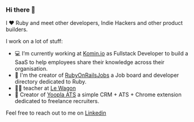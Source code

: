 ### Hi there 👋

I ❤️ Ruby and meet other developers, Indie Hackers and other product builders.

I work on a lot of stuff:
- 💻 I’m currently working at [Komin.io](https://fr.komin.io/) as Fullstack Developer to build a SaaS to help employees share their knowledge across their organisation.
- 💎 I'm the creator of [RubyOnRailsJobs](https://www.ruby-on-rails-jobs.com/en) a Job board and developer directory dedicated to Ruby.
- 👨‍🏫 teacher at [Le Wagon](https://www.lewagon.com/fr)
- 🚀 Creator of [Yoopla ATS](https://www.yoopla-ats.com/en) a simple CRM + ATS + Chrome extension dedicated to freelance recruiters.

Feel free to reach out to me on [Linkedin](https://www.linkedin.com/in/jromaink/)
 

<!--
**jromainkrupa/jromainkrupa** is a ✨ _special_ ✨ repository because its `README.md` (this file) appears on your GitHub profile.

Here are some ideas to get you started:

- 🔭 I’m currently working on ...
- 🌱 I’m currently learning ...
- 👯 I’m looking to collaborate on ...
- 🤔 I’m looking for help with ...
- 💬 Ask me about ...
- 📫 How to reach me: ...
- 😄 Pronouns: ...
- ⚡ Fun fact: ...
-->
